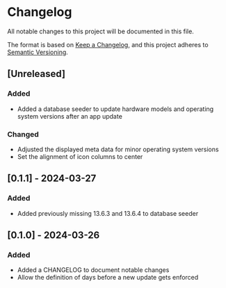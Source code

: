 # Changelog

All notable changes to this project will be documented in this file.

The format is based on [Keep a Changelog](https://keepachangelog.com/en/1.1.0/),
and this project adheres to [Semantic Versioning](https://semver.org/spec/v2.0.0.html).

## [Unreleased]

### Added

- Added a database seeder to update hardware models and operating system versions after an app update

### Changed

- Adjusted the displayed meta data for minor operating system versions
- Set the alignment of icon columns to center

## [0.1.1] - 2024-03-27

### Added

- Added previously missing 13.6.3 and 13.6.4 to database seeder

## [0.1.0] - 2024-03-26

### Added

- Added a CHANGELOG to document notable changes
- Allow the definition of days before a new update gets enforced
